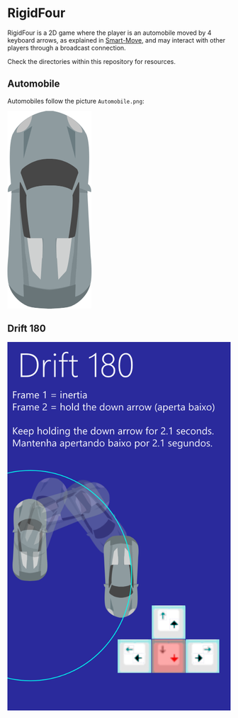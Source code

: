 # RigidFour

RigidFour is a 2D game where the player is an automobile moved by 4 keyboard arrows, as explained in [Smart-Move](https://github.com/hydroperfox/smartmove), and may interact with other players through a broadcast connection.

Check the directories within this repository for resources.

## Automobile

Automobiles follow the picture `Automobile.png`:

![Base automobile](Automobile.png)

## Drift 180

![](Concept%20Papers/Drift%20180.png)

